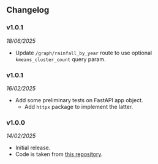 ## Changelog

### v1.0.1
_18/06/2025_

- Update `/graph/rainfall_by_year` route to use optional `kmeans_cluster_count` query param.

### v1.0.1
_16/02/2025_

- Add some preliminary tests on FastAPI app object.
  - Add `httpx` package to implement the latter.

### v1.0.0 
_14/02/2025_

- Initial release.
- Code is taken from [this repository](https://github.com/paul-florentin-charles/bcn-rainfall-models).